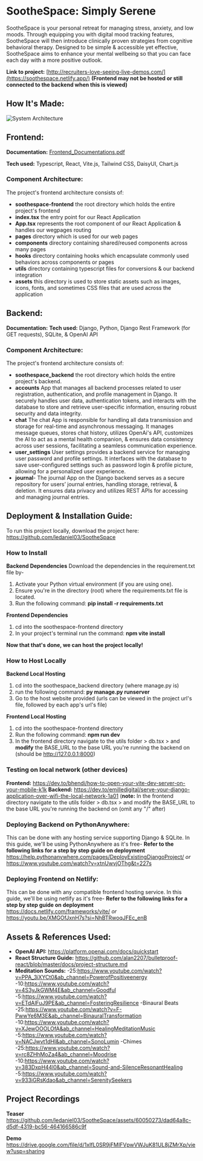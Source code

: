 # SootheSpace: Simply Serene
SootheSpace is your personal retreat for managing stress, anxiety, and low moods. Through equipping you with digital mood tracking features, SootheSpace will then introduce clinically proven strategies from cognitive behavioral therapy. Designed to be simple & accessible yet effective, SootheSpace aims to enhance your mental wellbeing so that you can face each day with a more positive outlook. 

**Link to project:** [http://recruiters-love-seeing-live-demos.com/](https://soothespace.netlify.app/) **(Frontend may not be hosted or still connected to the backend when this is viewed)**

## How It's Made:

![System Architecture](https://github.com/ledaniel03/SootheSpace/assets/60050273/7e14d679-f23a-4afc-bc60-0bbc117f6c70)

## Frontend: 
**Documentation:** [Frontend_Documentations.pdf](https://github.com/ledaniel03/SootheSpace/files/15287828/Frontend_Documentations.pdf)

**Tech used:** Typescript, React, Vite.js, Tailwind CSS, DaisyUI, Chart.js 
### Component Architecture:
The project's frontend architecture consists of:
- **soothespace-frontend** the root directory which holds the entire project's frontend
- **index.tsx** the entry point for our React Application
- **App.tsx** represents the root component of our React Application & handles our wegpages routing
- **pages** directory which is used for our web pages
- **components** directory containing shared/reused components across many pages
- **hooks** directory containing hooks which encapsulate commonly used behaviors across components or pages
- **utils** directory containing typescript files for conversions & our backend integration
- **assets** this directory is used to store static assets such as images, icons, fonts, and sometimes CSS files that are used across the application

## Backend:
**Documentation:** 
**Tech used:** Django, Python, Django Rest Framework (for GET requests), SQLite, & OpenAI API 
### Component Architecture:
The project's frontend architecture consists of:
- **soothespace_backend** the root directory which holds the entire project's backend.
- **accounts** App that manages all backend processes related to user registration, authentication, and profile management in Django. It securely handles user data, authentication tokens, and interacts with the database to store and retrieve user-specific information, ensuring robust security and data integrity.
- **chat** The chat App is responsible for handling all data transmission and storage for real-time and asynchronous messaging. It manages message queues, stores chat history, utilizes OpenAi's API, customizes the AI to act as a mental health companion, & ensures data consistency across user sessions, facilitating a seamless communication experience.
- **user_settings** User settings provides a backend service for managing user password and profile settings. It interfaces with the database to save user-configured settings such as password login & profile picture, allowing for a personalized user experience.
- **journal**- The journal App on the Django backend serves as a secure repository for users’ journal entries, handling storage, retrieval, & deletion. It ensures data privacy and utilizes REST APIs for accessing and managing journal entries.


## Deployment & Installation Guide:
To run this project locally, download the project here:
https://github.com/ledaniel03/SootheSpace

### How to Install
**Backend Dependencies**
Download the dependencies in the requirement.txt file by- 
1. Activate your Python virtual environment (if you are using one).
2. Ensure you're in the directory (root) where the requirements.txt file is located.
3. Run the following command:
   **pip install -r requirements.txt**

**Frontend Dependencies**
1. cd into the soothespace-frontend directory
2. In your project's terminal run the command:
   **npm vite install**

**Now that that's done, we can host the project locally!**

### How to Host Locally
**Backend Local Hosting**
1. cd into the soothespace_backend directory (where manage.py is)
2. run the following command:
   **py manage.py runserver**
3. Go to the host website provided (urls can be viewed in the project url's file, followed by each app's url's file)

**Frontend Local Hosting**
1. cd into the soothespace-frontend directory
2. Run the following command:
  **npm run dev**
3. In the frontend directory navigate to the utils folder > db.tsx > and **modify** the BASE_URL to the base URL you're running the backend on (should be http://127.0.0.1:8000)


### Testing on local network (other devices)
**Frontend:** https://dev.to/bhendi/how-to-open-your-vite-dev-server-on-your-mobile-k1k
**Backend:** https://dev.to/emilledigital/serve-your-django-application-over-wifi-the-local-network-1a01
(**note:** In the frontend directory navigate to the utils folder > db.tsx > and modify the BASE_URL to the base URL you're running the backend on (omit any "/" after)

### Deploying Backend on PythonAnywhere:
This can be done with any hosting service supporting Django & SQLite. In this guide, we'll be using PythonAnywhere as it's free-
**Refer to the following links for a step by step guide on deployment**
https://help.pythonanywhere.com/pages/DeployExistingDjangoProject/
_or_
https://www.youtube.com/watch?v=xtnUwvjOThg&t=227s

### Deploying Frontend on Netlify:
This can be done with any compatible frontend hosting service. In this guide, we'll be using netlify as it's free-
**Refer to the following links for a step by step guide on deployment**
https://docs.netlify.com/frameworks/vite/
_or_
https://youtu.be/XMGOfJxnH7s?si=NhBTRwoqJFEc_enB

## Assets & References Used:
- **OpenAI API:** https://platform.openai.com/docs/quickstart 
- **React Structure Guide:** https://github.com/alan2207/bulletproof-react/blob/master/docs/project-structure.md
- **Meditation Sounds:**
  -25:https://www.youtube.com/watch?v=PPA_3iXYCt0&ab_channel=PowerofPositiveenergy
  -10:https://www.youtube.com/watch?v=4S3yJkGWM4E&ab_channel=Goodful
  -5:https://www.youtube.com/watch?v=ETdAlFuJ9PE&ab_channel=FosteringResilience
-Binaural Beats
  -25:https://www.youtube.com/watch?v=F-PwwYe6M3E&ab_channel=BinauralTransformation
  -10:https://www.youtube.com/watch?v=XJewOOOLOfA&ab_channel=HealingMeditationMusic
  -5:https://www.youtube.com/watch?v=NACJwvt1dHI&ab_channel=SonoLumin
-Chimes
  -25:https://www.youtube.com/watch?v=rc8ZHhMoZa4&ab_channel=Moodrise
  -10:https://www.youtube.com/watch?v=383DxpH44l0&ab_channel=Sound-and-SilenceResonantHealing
  -5:https://www.youtube.com/watch?v=933iGRsKdao&ab_channel=SerenitySeekers



## Project Recordings
**Teaser**
https://github.com/ledaniel03/SootheSpace/assets/60050273/dad64a8c-d5df-4319-bc56-464166586c9f

**Demo**
https://drive.google.com/file/d/1xIfL0SR9jFMIFVpwVWJuK81UL8jZMrXp/view?usp=sharing
